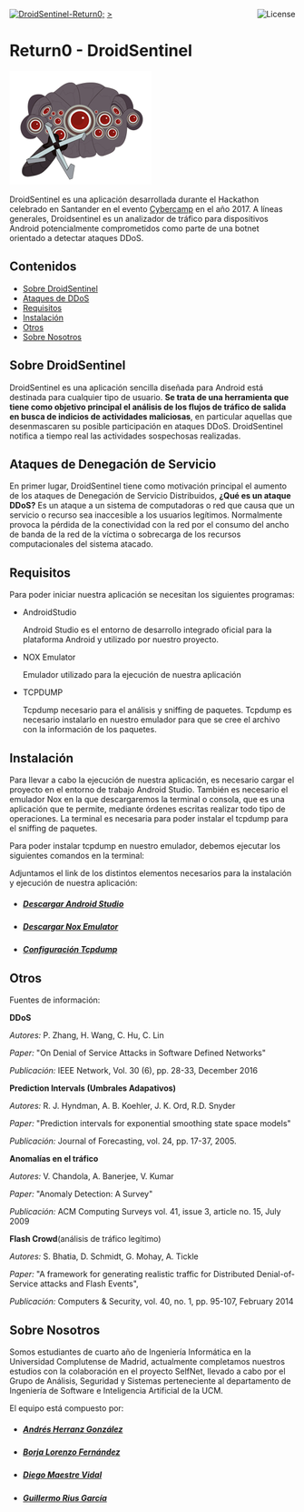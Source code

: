 <a name="top"></a>
<a href="https://github.com/borjalor/DroidSentinel"><img src="https://img.shields.io/badge/build-progress-blue.svg" alt="DroidSentinel-Return0;"></a>
<a href="https://github.com/borjalor/DroidSentinel/blob/master/LICENSE"><img src="https://img.shields.io/badge/License-GPL3-blue.svg" alt="License" align="right">></a><br>

# Return0 - DroidSentinel

![DroidSentinel Logo](/DroidSentinel_Logo.png)

DroidSentinel es una aplicación desarrollada durante el Hackathon celebrado en Santander en el evento [Cybercamp](https://cybercamp.es/competiciones/hackathon) en el año 2017. A líneas generales, Droidsentinel es un analizador de tráfico para dispositivos Android potencialmente comprometidos como parte de una botnet orientado a detectar ataques DDoS.

## Contenidos

- [Sobre DroidSentinel](#sobre-droidsentinel)
- [Ataques de DDoS](#ataques-de-denegación-de-servicio)
- [Requisitos](#requisitos)
- [Instalación](#requisitos)
- [Otros](#otros)
- [Sobre Nosotros](#sobre-nosotros)



##  Sobre DroidSentinel

DroidSentinel es una aplicación sencilla diseñada para Android está destinada para cualquier tipo de usuario. **Se trata de una herramienta que tiene como objetivo principal el análisis de los flujos de tráfico de salida en busca de indicios de actividades maliciosas**, en particular aquellas que desenmascaren su posible participación en ataques DDoS. DroidSentinel notifica a tiempo real las actividades sospechosas realizadas.  

##  Ataques de Denegación de Servicio

En primer lugar, DroidSentinel tiene como motivación principal el aumento de los ataques de Denegación de Servicio Distribuidos, **¿Qué es un ataque DDoS?** Es un ataque a un sistema de computadoras o red que causa que un servicio o recurso sea inaccesible a los usuarios legítimos. Normalmente provoca la pérdida de la conectividad con la red por el consumo del ancho de banda de la red de la víctima o sobrecarga de los recursos computacionales del sistema atacado. 

## Requisitos
Para poder iniciar nuestra aplicación se necesitan los siguientes programas:

* AndroidStudio 

  Android Studio es el entorno de desarrollo integrado oficial para la plataforma Android y utilizado por nuestro proyecto.

* NOX Emulator 

  Emulador utilizado para la ejecución de nuestra aplicación

* TCPDUMP 

  Tcpdump necesario para el análisis y sniffing de paquetes. Tcpdump es necesario instalarlo en nuestro emulador para que se cree el       archivo con la información de los paquetes.

## Instalación

Para llevar a cabo la ejecución de nuestra aplicación, es necesario cargar el proyecto en el entorno de trabajo Android Studio.
También es necesario el emulador Nox en la que descargaremos la terminal o consola, que es una aplicación que te permite, mediante órdenes escritas realizar todo tipo de operaciones.
La terminal es necesaria para poder instalar el tcpdump para el sniffing de paquetes.

Para poder instalar tcpdump en nuestro emulador, debemos ejecutar los siguientes comandos en la terminal:
 
 Adjuntamos el link de los distintos elementos necesarios para la instalación y ejecución de nuestra aplicación:
 
 * ##### [Descargar Android Studio](https://developer.android.com/studio/index.html?hl=es-419) #####
 * ##### [Descargar Nox Emulator](https://es.bignox.com/) #####
 * ##### [Configuración Tcpdump](https://josetrochecoder.wordpress.com/2013/11/04/installing-tcpdump-for-android/) #####
 

## Otros

Fuentes de información:

**DDoS**

  *Autores:* P. Zhang, H. Wang, C. Hu, C. Lin

  *Paper:* "On Denial of Service Attacks in Software Defined Networks"

  *Publicación:* IEEE Network, Vol. 30 (6), pp. 28-33, December 2016

**Prediction Intervals (Umbrales Adapativos)**

  *Autores:* R. J. Hyndman, A. B. Koehler, J. K. Ord, R.D. Snyder

  *Paper:* "Prediction intervals for exponential smoothing state space models"

  *Publicación:* Journal of Forecasting, vol. 24, pp. 17-37, 2005.

**Anomalías en el tráfico**

  *Autores:* V. Chandola, A. Banerjee, V. Kumar

  *Paper:* "Anomaly Detection: A Survey"

  *Publicación:* ACM Computing Surveys vol. 41, issue 3, article no. 15, July 2009

**Flash Crowd**(análisis de tráfico legítimo)

  *Autores:* S. Bhatia, D. Schmidt, G. Mohay, A. Tickle

  *Paper:* "A framework for generating realistic traffic for Distributed Denial-of-Service attacks and Flash Events",

  *Publicación:* Computers & Security, vol. 40, no. 1, pp. 95-107, February 2014

##  Sobre Nosotros

Somos estudiantes de cuarto año de Ingeniería Informática en la Universidad Complutense de Madrid, actualmente completamos nuestros estudios con la colaboración en el proyecto SelfNet, llevado a cabo por el Grupo de Análisis, Seguridad y Sistemas perteneciente al departamento de Ingeniería de Software e Inteligencia Artificial de la UCM.

El equipo está compuesto por:  

* ##### [Andrés Herranz González](https://github.com/AndresHG) #####
* ##### [Borja Lorenzo Fernández](https://github.com/borjalor) #####
* ##### [Diego Maestre Vidal](https://github.com/voar) #####
* ##### [Guillermo Rius García](https://github.com/GuilleRius) #####

 
 

